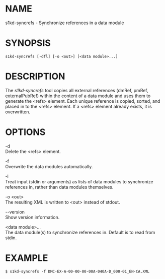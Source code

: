 NAME
====

s1kd-syncrefs - Synchronize references in a data module

SYNOPSIS
========

`s1kd-syncrefs [-dfl] [-o <out>] [<data module>...]`

DESCRIPTION
===========

The *s1kd-syncrefs* tool copies all external references (dmRef, pmRef, externalPubRef) within the content of a data module and uses them to generate the &lt;refs&gt; element. Each unique reference is copied, sorted, and placed in to the &lt;refs&gt; element. If a &lt;refs&gt; element already exists, it is overwritten.

OPTIONS
=======

-d  
Delete the &lt;refs&gt; element.

-f  
Overwrite the data modules automatically.

-l  
Treat input (stdin or arguments) as lists of data modules to synchronize references in, rather than data modules themselves.

-o &lt;out&gt;  
The resulting XML is written to &lt;out&gt; instead of stdout.

--version  
Show version information.

&lt;data module&gt;...  
The data module(s) to synchronize references in. Default is to read from stdin.

EXAMPLE
=======

    $ s1kd-syncrefs -f DMC-EX-A-00-00-00-00A-040A-D_000-01_EN-CA.XML

